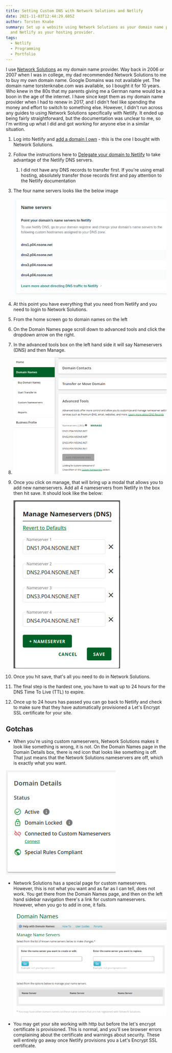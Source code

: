 ```yaml
---
title: Setting Custom DNS with Network Solutions and Netlify
date: 2021-11-03T12:44:29.605Z
author: Torsten Knabe
summary: Set up a website using Network Solutions as your domain name provider
  and Netlify as your hosting provider.
tags:
  - Netlify
  - Programming
  - Portfolio
---
```

I use [Network Solutions](https://www.networksolutions.com/) as my domain name provider. Way back in 2006 or 2007 when I was in college, my dad recommended Network Solutions to me to buy my own domain name. Google Domains was not available yet. The domain name torstenknabe.com was available, so I bought it for 10 years. Who knew in the 80s that my parents giving me a German name would be a boon in the age of the internet. I have since kept them as my domain name provider when I had to renew in 2017, and I didn't feel like spending the money and effort to switch to something else. However, I didn't run across any guides to using Network Solutions specifically with Netlify. It ended up being fairly straightforward, but the documentation was unclear to me, so I'm writing up what I did and got working for anyone else in a similar situation.

1. Log into Netlify and [add a domain I own](https://docs.netlify.com/domains-https/netlify-dns/#add-a-domain-you-own) - this is the one I bought with Network Solutions.
2. Follow the instructions here to [Delegate your domain to Netlify](https://docs.netlify.com/domains-https/netlify-dns/delegate-to-netlify/) to take advantage of the Netlify DNS servers.

   1. I did not have any DNS records to transfer first. If you're using email hosting, absolutely transfer those records first and pay attention to the Netlify documentation
3. The four name servers looks like the below image

   ![Screenshot from the Netlify website that says "Point your domain’s name servers to Netlify.  To use Netlify DNS, go to your domain registrar and change your domain’s name servers to the following custom hostnames assigned to your DNS zone: dns1.p04.nsone.net dns2.p04.nsone.net dns3.p04.nsone.net dns4.p04.nsone.net  Learn more about directing DNS traffic to Netlify."](/static/img/screenshot_20211103_082039.png "Netlify nameservers")
4. At this point you have everything that you need from Netlify and you need to login to Network Solutions.
5. From the home screen go to domain names on the left
6. On the Domain Names page scroll down to advanced tools and click the dropdown arrow on the right.
7. In the advanced tools box on the left hand side it will say Nameservers (DNS) and then Manage.
8. ![Screenshot of Network Solutions website domain names advanced tools tab](/static/img/screenshot_20211103_082839.png "Network Solutions Domain Names")
9. Once you click on manage, that will bring up a modal that allows you to add new namerservers. Add all 4 nameservers from Netlify in the box then hit save. It should look like the below:

   ![Manage Nameservers (DNS) modal with a button to let you add name servers](/static/img/screenshot_20211103_083140.png "Network Solutions Manage Nameservers modal")
10. Once you hit save, that's all you need to do in Network Solutions.
11. The final step is the hardest one, you have to wait up to 24 hours for the DNS Time To Live (TTL) to expire.
12. Once up to 24 hours has passed you can go back to Netlify and check to make sure that they have automatically provisioned a Let's Encrypt SSL certificate for your site.

## Gotchas

* When you're using custom nameservers, Network Solutions makes it look like something is wrong, it is not. On the Domain Names page in the Domain Details box, there is red icon that looks like something is off. That just means that the Network Solutions nameservers are off, which is exactly what you want.

![Screenshot of Network Solutions Domain Details with a red icon next to "Connected to Custom Nameservers"](/static/img/screenshot_20211103_083820.png "Screenshot of Network Solutions Domain Details")

* Network Solutions has a special page for custom nameservers. However, this is not what you want and as far as I can tell, does not work. You get there from the Domain Names page, and then on the left hand sidebar navigation there's a link for custom nameservers. However, when you go to add in one, it fails.

  ![Screenshot of network Solutions custom nameservers page](/static/img/screenshot_20211103_084155.png "Network Solutions custom nameservers page")
* You may get your site working with http but before the let's encrypt certificate is provisioned. This is normal, and you'll see browser errors complaining about the certificate and warnings about security. These will entirely go away once Netlify provisions you a Let's Encrypt SSL certificate.